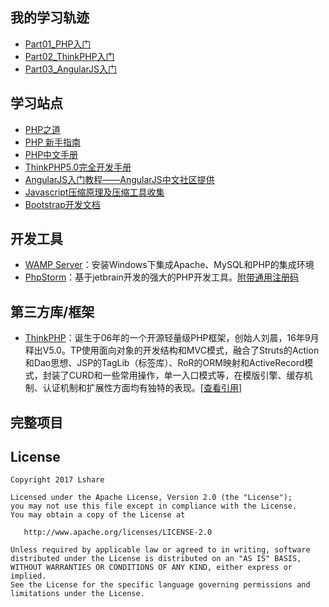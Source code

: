 
我的学习轨迹
-------

- [Part01_PHP入门](https://github.com/LinLshare/php_learning_path/tree/master/part01_php_startup)
- [Part02_ThinkPHP入门](https://github.com/LinLshare/php_learning_path/tree/master/part02_thinkphp_startup)
- [Part03_AngularJS入门](https://github.com/LinLshare/php_learning_path/tree/master/part03_angularJs_startup)



学习站点
-------

- [PHP之道](https://laravel-china.github.io/php-the-right-way/)
- [PHP 新手指南](http://wiki.jikexueyuan.com/project/php/)
- [PHP中文手册](https://secure.php.net/manual/zh/)
- [ThinkPHP5.0完全开发手册](http://www.kancloud.cn/manual/thinkphp5/118003)
- [AngularJS入门教程——AngularJS中文社区提供](https://github.com/zensh/AngularjsTutorial_cn)
- [Javascript压缩原理及压缩工具收集](http://www.cnbruce.com/blog/showlog.asp?log_id=1389)
- [Bootstrap开发文档](http://bootstrap.ninghao.net/index.html)



开发工具
-------

- [WAMP Server](http://www.wampserver.com/en/)：安装Windows下集成Apache、MySQL和PHP的集成环境
- [PhpStorm](https://www.jetbrains.com/phpstorm/)：基于jetbrain开发的强大的PHP开发工具。[附带通用注册码](http://idea.lanyus.com/)



第三方库/框架
-------

- [ThinkPHP](http://www.thinkphp.cn/)：诞生于06年的一个开源轻量级PHP框架，创始人刘晨，16年9月释出V5.0。TP使用面向对象的开发结构和MVC模式，融合了Struts的Action和Dao思想、JSP的TagLib（标签库）、RoR的ORM映射和ActiveRecord模式，封装了CURD和一些常用操作，单一入口模式等，在模版引擎、缓存机制、认证机制和扩展性方面均有独特的表现。[[查看引用](http://www.csdn.net/article/2013-06-25/2815982-thinkphp-project-php-framework)]



完整项目
-------




License
--------

    Copyright 2017 Lshare

    Licensed under the Apache License, Version 2.0 (the "License");
    you may not use this file except in compliance with the License.
    You may obtain a copy of the License at
    
       http://www.apache.org/licenses/LICENSE-2.0
    
    Unless required by applicable law or agreed to in writing, software
    distributed under the License is distributed on an "AS IS" BASIS,
    WITHOUT WARRANTIES OR CONDITIONS OF ANY KIND, either express or implied.
    See the License for the specific language governing permissions and
    limitations under the License.


